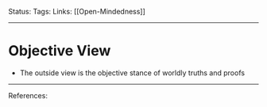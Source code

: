 Status:
Tags:
Links: [[Open-Mindedness]]
___
# Objective View
- The outside view is the objective stance of worldly truths and proofs
___
References: